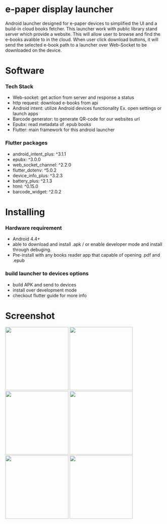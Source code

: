 # e-paper display launcher

Android launcher designed for e-paper devices to simplified the UI and a build-in cloud books fetcher. This launcher work with public library stand server which provide a website. This will allow user to browse and find the e-books avalible to in the cloud. When user click download buttons, it will send the selected e-book path to a launcher over Web-Socket to be downloaded on the device.

# Software
### Tech Stack
* Web-socket: get action from server and response a status
* http request: download e-books from api
* Android intent: utilize Android devices functionality Ex. open settings or launch apps
* Barcode generator: to generate QR-code for our websites url
* Epubx: read metadata of .epub books
* Flutter: main framework for this android launcher
### Flutter packages
* android_intent_plus: ^3.1.1
* epubx: ^3.0.0
* web_socket_channel: ^2.2.0
* flutter_dotenv: ^5.0.2
* device_info_plus: ^3.2.3
* battery_plus: ^2.1.3
* html: ^0.15.0
* barcode_widget: ^2.0.2

# Installing
### Hardware requirement
* Android 4.4+
* able to download and install .apk / or enable developer mode and install through debuging.
* Pre-install with any books reader app that capable of opening .pdf and .epub
### build launcher to devices options
* build APK and send to devices
* install over development mode
* checkout flutter guide for more info

# Screenshot
<img src="https://drive.google.com/uc?export=view&id=1LqkF7kcUv6WAkxRztyCP1k1c7PKVqW3u" width="200">
<img src="https://drive.google.com/uc?export=view&id=1LlNRkJP8Ew_AkZ6805HodbOVCTecuk7N" width="200">
<img src="https://drive.google.com/uc?export=view&id=1LXL0BQlLHQ3DtJG_miLXEPTRjZ_ADc8F" width="200">
<img src="https://drive.google.com/uc?export=view&id=1LXFbUpODswkaUOgV_UMh_rjpPFbUdbAE" width="200">
<img src="https://drive.google.com/uc?export=view&id=1LR4a9jjIKsL6z4VpxxbQuUtD9t-Q6ql_" width="200">
<img src="https://drive.google.com/uc?export=view&id=1LR_CZcM46gZuBqkXWqGtncpjOiiiO__6" width="200">
